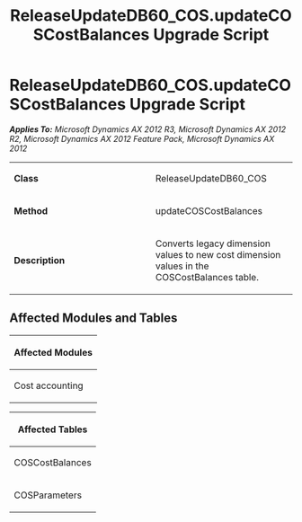﻿---
title: ReleaseUpdateDB60_COS.updateCOSCostBalances Upgrade Script
TOCTitle: ReleaseUpdateDB60_COS.updateCOSCostBalances Upgrade Script
ms:assetid: 3cf0e207-56f1-67e6-4276-397c2de3494c
ms:mtpsurl: https://msdn.microsoft.com/en-us/library/JJ685315(v=AX.60)
ms:contentKeyID: 49707766
ms.date: 05/18/2015
mtps_version: v=AX.60
---

# ReleaseUpdateDB60\_COS.updateCOSCostBalances Upgrade Script 


_**Applies To:** Microsoft Dynamics AX 2012 R3, Microsoft Dynamics AX 2012 R2, Microsoft Dynamics AX 2012 Feature Pack, Microsoft Dynamics AX 2012_

<table>
<colgroup>
<col style="width: 50%" />
<col style="width: 50%" />
</colgroup>
<tbody>
<tr class="odd">
<td><p><strong>Class</strong></p></td>
<td><p>ReleaseUpdateDB60_COS</p></td>
</tr>
<tr class="even">
<td><p><strong>Method</strong></p></td>
<td><p>updateCOSCostBalances</p></td>
</tr>
<tr class="odd">
<td><p><strong>Description</strong></p></td>
<td><p>Converts legacy dimension values to new cost dimension values in the COSCostBalances table.</p></td>
</tr>
</tbody>
</table>


## Affected Modules and Tables

<table>
<colgroup>
<col style="width: 100%" />
</colgroup>
<thead>
<tr class="header">
<th><p>Affected Modules</p></th>
</tr>
</thead>
<tbody>
<tr class="odd">
<td><p>Cost accounting</p></td>
</tr>
</tbody>
</table>


<table>
<colgroup>
<col style="width: 100%" />
</colgroup>
<thead>
<tr class="header">
<th><p>Affected Tables</p></th>
</tr>
</thead>
<tbody>
<tr class="odd">
<td><p>COSCostBalances</p></td>
</tr>
<tr class="even">
<td><p>COSParameters</p></td>
</tr>
</tbody>
</table>

  


